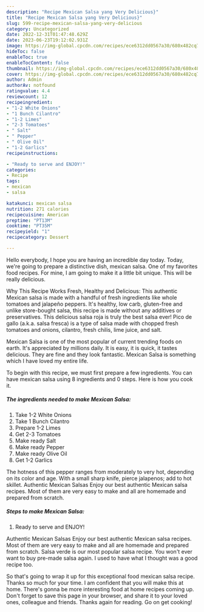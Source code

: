 ```yaml
---
description: "Recipe Mexican Salsa yang Very Delicious}"
title: "Recipe Mexican Salsa yang Very Delicious}"
slug: 599-recipe-mexican-salsa-yang-very-delicious
category: Uncategorized
date: 2022-12-31T01:47:48.629Z
date: 2023-06-23T19:12:02.931Z
image: https://img-global.cpcdn.com/recipes/ece6312dd0567a30/680x482cq70/mexican-salsa-recipe-main-photo.jpg
hideToc: false
enableToc: true
enableTocContent: false
thumbnail: https://img-global.cpcdn.com/recipes/ece6312dd0567a30/680x482cq70/mexican-salsa-recipe-main-photo.jpg
cover: https://img-global.cpcdn.com/recipes/ece6312dd0567a30/680x482cq70/mexican-salsa-recipe-main-photo.jpg
author: Admin
authorAv: notfound
ratingvalue: 4.4
reviewcount: 12
recipeingredient:
- "1-2 White Onions"
- "1 Bunch Cilantro"
- "1-2 Limes"
- "2-3 Tomatoes"
- " Salt"
- " Pepper"
- " Olive Oil"
- "1-2 Garlics"
recipeinstructions:

- "Ready to serve and ENJOY!"
categories:
- Recipe
tags:
- mexican
- salsa

katakunci: mexican salsa 
nutrition: 271 calories
recipecuisine: American
preptime: "PT13M"
cooktime: "PT35M"
recipeyield: "1"
recipecategory: Dessert

---
```



Hello everybody, I hope you are having an incredible day today. Today, we're going to prepare a distinctive dish, mexican salsa. One of my favorites food recipes. For mine, I am going to make it a little bit unique. This will be really delicious.

Why This Recipe Works Fresh, Healthy and Delicious: This authentic Mexican salsa is made with a handful of fresh ingredients like whole tomatoes and jalapeño peppers. It&#39;s healthy, low carb, gluten-free and unlike store-bought salsa, this recipe is made without any additives or preservatives. This delicious salsa roja is truly the best salsa ever! Pico de gallo (a.k.a. salsa fresca) is a type of salsa made with chopped fresh tomatoes and onions, cilantro, fresh chilis, lime juice, and salt.

Mexican Salsa is one of the most popular of current trending foods on earth. It's appreciated by millions daily. It is easy, it is quick, it tastes delicious. They are fine and they look fantastic. Mexican Salsa is something which I have loved my entire life.


To begin with this recipe, we must first prepare a few ingredients. You can have mexican salsa using 8 ingredients and 0 steps. Here is how you cook it.

<!--inarticleads1-->

##### The ingredients needed to make Mexican Salsa:

1. Take 1-2 White Onions
1. Take 1 Bunch Cilantro
1. Prepare 1-2 Limes
1. Get 2-3 Tomatoes
1. Make ready  Salt
1. Make ready  Pepper
1. Make ready  Olive Oil
1. Get 1-2 Garlics


The hotness of this pepper ranges from moderately to very hot, depending on its color and age. With a small sharp knife, pierce jalapenos; add to hot skillet. Authentic Mexican Salsas Enjoy our best authentic Mexican salsa recipes. Most of them are very easy to make and all are homemade and prepared from scratch. 

<!--inarticleads2-->

##### Steps to make Mexican Salsa:


1. Ready to serve and ENJOY!

Authentic Mexican Salsas Enjoy our best authentic Mexican salsa recipes. Most of them are very easy to make and all are homemade and prepared from scratch. Salsa verde is our most popular salsa recipe. You won&#39;t ever want to buy pre-made salsa again. I used to have what I thought was a good recipe too. 

So that's going to wrap it up for this exceptional food mexican salsa recipe. Thanks so much for your time. I am confident that you will make this at home. There's gonna be more interesting food at home recipes coming up. Don't forget to save this page in your browser, and share it to your loved ones, colleague and friends. Thanks again for reading. Go on get cooking!

